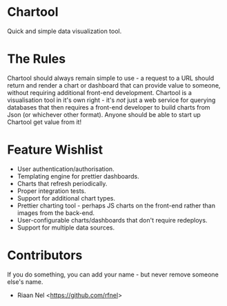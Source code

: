 # Chartool
Quick and simple data visualization tool.

# The Rules
Chartool should always remain simple to use - a request to a URL should return and render a chart or dashboard that can provide value to someone, without requiring additional front-end development.  Chartool is a visualisation tool in it's own right - it's *not* just a web service for querying databases that then requires a front-end developer to build charts from Json (or whichever other format).  Anyone should be able to start up Chartool get value from it!

# Feature Wishlist 
- User authentication/authorisation.
- Templating engine for prettier dashboards.
- Charts that refresh periodically.
- Proper integration tests.
- Support for additional chart types.
- Prettier charting tool - perhaps JS charts on the front-end rather than images from the back-end.
- User-configurable charts/dashboards that don't require redeploys.
- Support for multiple data sources.

# Contributors
If you do something, you can add your name - but never remove someone else's name.

- Riaan Nel <<https://github.com/rfnel>>
